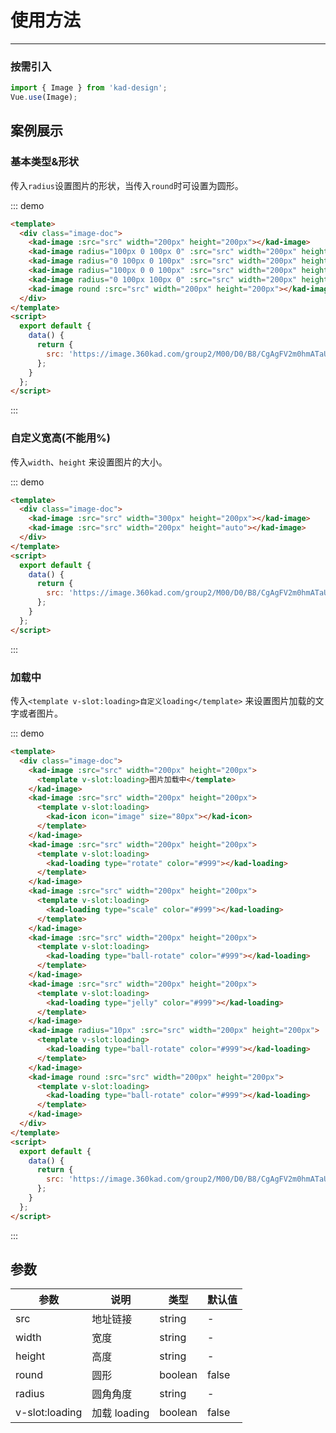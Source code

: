 # 使用方法

---

### 按需引入

```js
import { Image } from 'kad-design';
Vue.use(Image);
```

## 案例展示

### 基本类型&形状

传入`radius`设置图片的形状，当传入`round`时可设置为圆形。

::: demo

```html
<template>
  <div class="image-doc">
    <kad-image :src="src" width="200px" height="200px"></kad-image>
    <kad-image radius="100px 0 100px 0" :src="src" width="200px" height="200px"></kad-image>
    <kad-image radius="0 100px 0 100px" :src="src" width="200px" height="200px"></kad-image>
    <kad-image radius="100px 0 0 100px" :src="src" width="200px" height="200px"></kad-image>
    <kad-image radius="0 100px 100px 0" :src="src" width="200px" height="200px"></kad-image>
    <kad-image round :src="src" width="200px" height="200px"></kad-image>
  </div>
</template>
<script>
  export default {
    data() {
      return {
        src: 'https://image.360kad.com/group2/M00/D0/B8/CgAgFV2m0hmATaUxAABjSAy_3n8902.png'
      };
    }
  };
</script>
```

:::

### 自定义宽高(不能用%)

传入`width`、`height` 来设置图片的大小。

::: demo

```html
<template>
  <div class="image-doc">
    <kad-image :src="src" width="300px" height="200px"></kad-image>
    <kad-image :src="src" width="200px" height="auto"></kad-image>
  </div>
</template>
<script>
  export default {
    data() {
      return {
        src: 'https://image.360kad.com/group2/M00/D0/B8/CgAgFV2m0hmATaUxAABjSAy_3n8902.png'
      };
    }
  };
</script>
```

:::

### 加载中

传入`<template v-slot:loading>自定义loading</template>` 来设置图片加载的文字或者图片。

::: demo

```html
<template>
  <div class="image-doc">
    <kad-image :src="src" width="200px" height="200px">
      <template v-slot:loading>图片加载中</template>
    </kad-image>
    <kad-image :src="src" width="200px" height="200px">
      <template v-slot:loading>
        <kad-icon icon="image" size="80px"></kad-icon>
      </template>
    </kad-image>
    <kad-image :src="src" width="200px" height="200px">
      <template v-slot:loading>
        <kad-loading type="rotate" color="#999"></kad-loading>
      </template>
    </kad-image>
    <kad-image :src="src" width="200px" height="200px">
      <template v-slot:loading>
        <kad-loading type="scale" color="#999"></kad-loading>
      </template>
    </kad-image>
    <kad-image :src="src" width="200px" height="200px">
      <template v-slot:loading>
        <kad-loading type="ball-rotate" color="#999"></kad-loading>
      </template>
    </kad-image>
    <kad-image :src="src" width="200px" height="200px">
      <template v-slot:loading>
        <kad-loading type="jelly" color="#999"></kad-loading>
      </template>
    </kad-image>
    <kad-image radius="10px" :src="src" width="200px" height="200px">
      <template v-slot:loading>
        <kad-loading type="ball-rotate" color="#999"></kad-loading>
      </template>
    </kad-image>
    <kad-image round :src="src" width="200px" height="200px">
      <template v-slot:loading>
        <kad-loading type="ball-rotate" color="#999"></kad-loading>
      </template>
    </kad-image>
  </div>
</template>
<script>
  export default {
    data() {
      return {
        src: 'https://image.360kad.com/group2/M00/D0/B8/CgAgFV2m0hmATaUxAABjSAy_3n8902.png'
      };
    }
  };
</script>
```

:::

## 参数

| 参数           | 说明         | 类型    | 默认值 |
| -------------- | ------------ | ------- | ------ |
| src            | 地址链接     | string  | -      |
| width          | 宽度         | string  | -      |
| height         | 高度         | string  | -      |
| round          | 圆形         | boolean | false  |
| radius         | 圆角角度     | string  | -      |
| v-slot:loading | 加载 loading | boolean | false  |
